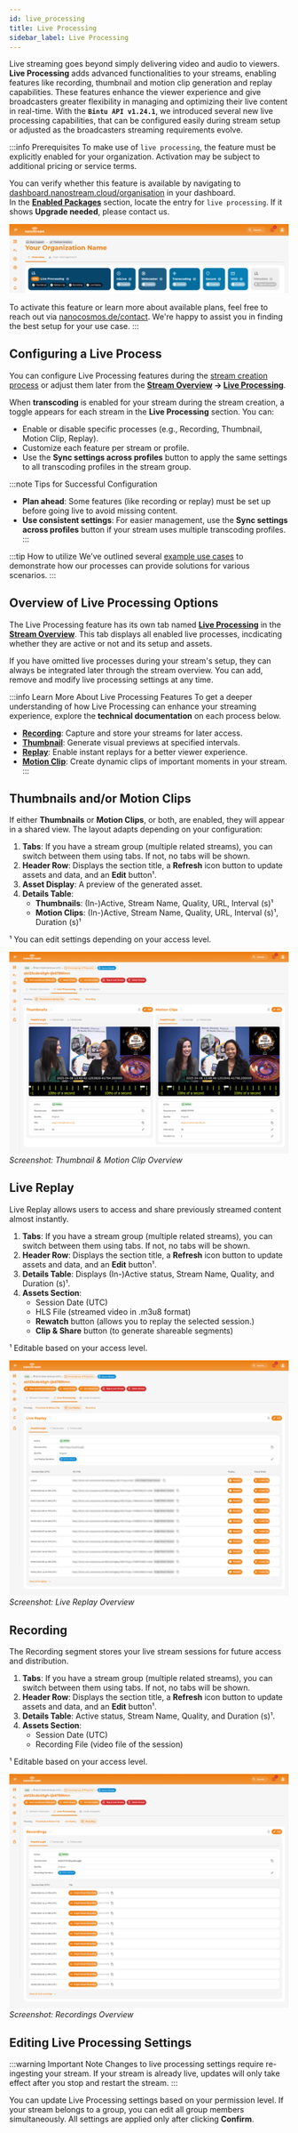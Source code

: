 ```yaml
---
id: live_processing
title: Live Processing
sidebar_label: Live Processing
---
```


Live streaming goes beyond simply delivering video and audio to viewers. **Live Processing** adds advanced functionalities to your streams, enabling features like recording, thumbnail and motion clip generation and replay capabilities. These features enhance the viewer experience and give broadcasters greater flexibility in managing and optimizing their live content in real-time. With the **`Bintu API v1.24.1`**, we introduced several new live processing capabilities, that can be configured easily during stream setup or adjusted as the broadcasters streaming requirements evolve. 

:::info Prerequisites
To make use of `live processing`, the feature must be explicitly enabled for your organization. Activation may be subject to additional pricing or service terms.

You can verify whether this feature is available by navigating to [dashboard.nanostream.cloud/organisation](https://dashboard.nanostream.cloud/organisation) in your dashboard.  
In the **[Enabled Packages](./organization_overview#enabled-packages)** section, locate the entry for `live processing`. If it shows **Upgrade needed**, please contact us.

![Screenshot: Enabled Packages](../assets/dashboard/enabled-packages.png)  

To activate this feature or learn more about available plans, feel free to reach out via [nanocosmos.de/contact](https://www.nanocosmos.de/contact). We're happy to assist you in finding the best setup for your use case.
:::

## Configuring a Live Process

You can configure Live Processing features during the [stream creation process](start_streaming#live-processing) or adjust them later from the **[Stream Overview](./stream_overview) → [Live Processing](./start_streaming#live-processing)**.

When **transcoding** is enabled for your stream during the stream creation, a toggle appears for each stream in the **Live Processing** section. You can:

- Enable or disable specific processes (e.g., Recording, Thumbnail, Motion Clip, Replay).
- Customize each feature per stream or profile.
- Use the **Sync settings across profiles** button to apply the same settings to all transcoding profiles in the stream group.

:::note Tips for Successful Configuration
- **Plan ahead**: Some features (like recording or replay) must be set up before going live to avoid missing content.
- **Use consistent settings**: For easier management, use the **Sync settings across profiles** button if your stream uses multiple transcoding profiles.
:::

:::tip How to utilize
We’ve outlined several [example use cases](../cloud/live_processing#example-use-cases) to demonstrate how our processes can provide solutions for various scenarios.
:::

## Overview of Live Processing Options

The Live Processing feature has its own tab named **[Live Processing](start_streaming#live-processing)** in the **[Stream Overview](start_streaming)**. This tab displays all enabled live processes, incdicating whether they are active or not and its setup and assets.

If you have omitted live processes during your stream's setup, they can always be integrated later through the stream overview. You can add, remove and modify live processing settings at any time.

:::info Learn More About Live Processing Features
To get a deeper understanding of how Live Processing can enhance your streaming experience, explore the **technical documentation** on each process below.

- **[Recording](../cloud/live_processing#recording)**: Capture and store your streams for later access.
- **[Thumbnail](../cloud/live_processing#thumbnail)**: Generate visual previews at specified intervals.
- **[Replay](../cloud/live_processing#replay)**: Enable instant replays for a better viewer experience.
- **[Motion Clip](../cloud/live_processing#motion-clip)**: Create dynamic clips of important moments in your stream.
:::


## Thumbnails and/or Motion Clips 

If either **Thumbnails** or **Motion Clips**, or both, are enabled, they will appear in a shared view. The layout adapts depending on your configuration:

1. **Tabs**: If you have a stream group (multiple related streams), you can switch between them using tabs. If not, no tabs will be shown.
2. **Header Row**: Displays the section title, a **Refresh** icon button to update assets and data, and an **Edit** button¹.
3. **Asset Display**: A preview of the generated asset.
4. **Details Table**:
   - **Thumbnails**: (In-)Active, Stream Name, Quality, URL, Interval (s)¹
   - **Motion Clips**: (In-)Active, Stream Name, Quality, URL, Interval (s)¹, Duration (s)¹

¹ You can edit settings depending on your access level.

![Screenshot: Thumbnail & Motion Clip Overview](../assets/dashboard/thumbs-motionclip.png)
*Screenshot: Thumbnail & Motion Clip Overview*

## Live Replay

Live Replay allows users to access and share previously streamed content almost instantly.

1. **Tabs**: If you have a stream group (multiple related streams), you can switch between them using tabs. If not, no tabs will be shown.
2. **Header Row**: Displays the section title, a **Refresh** icon button to update assets and data, and an **Edit** button¹.
3. **Details Table**: Displays (In-)Active status, Stream Name, Quality, and Duration (s)¹.
4. **Assets Section**:
   - Session Date (UTC)
   - HLS File (streamed video in .m3u8 format)
   - **Rewatch** button (allows you to replay the selected session.)
   - **Clip & Share** button (to generate shareable segments)

¹ Editable based on your access level.

![Screenshot: Live Replay Overview](../assets/dashboard/live-replay.png)
*Screenshot: Live Replay Overview*

## Recording

The Recording segment stores your live stream sessions for future access and distribution.

1. **Tabs**: If you have a stream group (multiple related streams), you can switch between them using tabs. If not, no tabs will be shown.
2. **Header Row**: Displays the section title, a **Refresh** icon button to update assets and data, and an **Edit** button¹.
3. **Details Table**: Active status, Stream Name, Quality, and Duration (s)¹.
4. **Assets Section**:
   - Session Date (UTC)
   - Recording File (video file of the session)

¹ Editable based on your access level.

![Screenshot: Recordings Overview](../assets/dashboard/recordings.png)
*Screenshot: Recordings Overview*

## Editing Live Processing Settings

:::warning Important Note
Changes to live processing settings require re-ingesting your stream. If your stream is already live, updates will only take effect after you stop and restart the stream.
:::

You can update Live Processing settings based on your permission level. If your stream belongs to a group, you can edit all group members simultaneously. All settings are applied only after clicking **Confirm**.